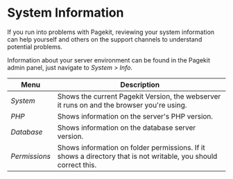 # System Information
<p class="uk-article-lead">If you run into problems with Pagekit, reviewing your system information can help yourself and others on the support channels to understand potential problems.</p>

Information about your server environment can be found in the Pagekit admin panel, just navigate to _System > Info_.

Menu          | Description
------------- | ---------------------------------------------------------------------------------------------------------------
*System*      | Shows the current Pagekit Version, the webserver it runs on and the browser you're using.
*PHP*         | Shows information on the server's PHP version.
*Database*    | Shows information on the database server version.
*Permissions* | Shows information on folder permissions. If it shows a directory that is not writable, you should correct this.
